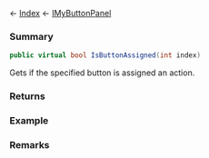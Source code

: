 ← [Index](Api-Index) ← [IMyButtonPanel](SpaceEngineers.Game.ModAPI.Ingame.IMyButtonPanel)

### Summary

```csharp
public virtual bool IsButtonAssigned(int index)
```

Gets if the specified button is assigned an action.

### Returns



### Example

### Remarks

